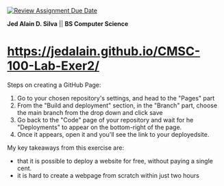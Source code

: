 [![Review Assignment Due Date](https://classroom.github.com/assets/deadline-readme-button-24ddc0f5d75046c5622901739e7c5dd533143b0c8e959d652212380cedb1ea36.svg)](https://classroom.github.com/a/_L9ie6qn)

**Jed Alain D. Silva** ||
**BS Computer Science** 

# https://jedalain.github.io/CMSC-100-Lab-Exer2/

Steps on creating a GitHub Page:
1. Go to your chosen repository's settings, and head to the "Pages" part
2. From the "Build and deployment" section, in the "Branch" part, choose the main branch from the drop down and click save
3. Go back to the "Code" page of your repository and wait for he "Deployments" to appear on the bottom-right of the page.
4. Once it appears, open it and you'll see the link to your deployedsite.

My key takeaways from this exercise are: 
- that it is possible to deploy a website for free, without paying a single cent. 
- it is hard to create a webpage from scratch within just two hours